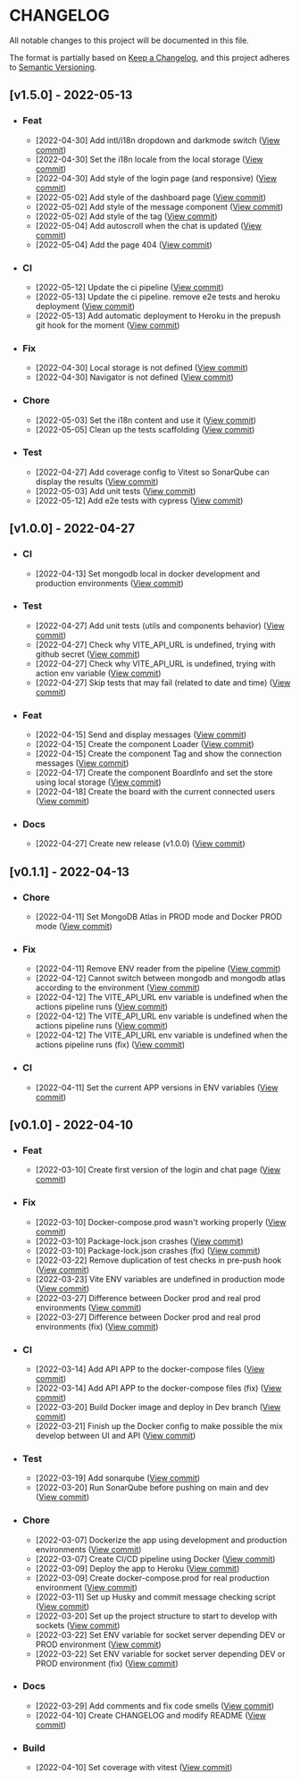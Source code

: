 # **CHANGELOG**

All notable changes to this project will be documented in this file.

The format is partially based on [Keep a Changelog](https://keepachangelog.com/en/1.0.0/),
and this project adheres to [Semantic Versioning](https://semver.org/spec/v2.0.0.html).

## **[v1.5.0] - 2022-05-13**
- ### **Feat**
  - [2022-04-30] Add intl/i18n dropdown and darkmode switch ([View commit](https://github.com/IvaanTorres/ui-real-time-chat-app/commit/01d0240f73c06799ad39df4badbdd915f3f6619d)) 
  - [2022-04-30] Set the i18n locale from the local storage ([View commit](https://github.com/IvaanTorres/ui-real-time-chat-app/commit/e721f88c7f41f45c204851f04e8483e10c720d79)) 
  - [2022-04-30] Add style of the login page (and responsive) ([View commit](https://github.com/IvaanTorres/ui-real-time-chat-app/commit/24cdbb92d707a9ca7e27dd4416ac84abea06ba74)) 
  - [2022-05-02] Add style of the dashboard page ([View commit](https://github.com/IvaanTorres/ui-real-time-chat-app/commit/0a8ef1e925b57befcd6b55b938ffe057ad58ce07)) 
  - [2022-05-02] Add style of the message component ([View commit](https://github.com/IvaanTorres/ui-real-time-chat-app/commit/8b244def8c7ba6446e2365c66f7d305a13b371ad)) 
  - [2022-05-02] Add style of the tag ([View commit](https://github.com/IvaanTorres/ui-real-time-chat-app/commit/3356d84fefc275900809164a8b6fd37f97f97557)) 
  - [2022-05-04] Add autoscroll when the chat is updated ([View commit](https://github.com/IvaanTorres/ui-real-time-chat-app/commit/9bae3e65e1de560a3c03059c7fb345599291a8fa)) 
  - [2022-05-04] Add the page 404 ([View commit](https://github.com/IvaanTorres/ui-real-time-chat-app/commit/a75af00e33f651b81c0066cee9b597fd88c6730d)) 

- ### **CI**
  - [2022-05-12] Update the ci pipeline ([View commit](https://github.com/IvaanTorres/ui-real-time-chat-app/commit/38b9d5b0c0cc852d6f49f1281fc4e86ea5b4b09f)) 
  - [2022-05-13] Update the ci pipeline. remove e2e tests and heroku deployment ([View commit](https://github.com/IvaanTorres/ui-real-time-chat-app/commit/be819d90bbd17ad77cb530dd0a130768b815dcac)) 
  - [2022-05-13] Add automatic deployment to Heroku in the prepush git hook for the moment ([View commit](https://github.com/IvaanTorres/ui-real-time-chat-app/commit/a1ae97979f6bfd7a79ad9ead5c64a35b8b4a10b0)) 

- ### **Fix**
  - [2022-04-30] Local storage is not defined ([View commit](https://github.com/IvaanTorres/ui-real-time-chat-app/commit/c539b6db9b24d72e2e5773733400943e7adb83ef)) 
  - [2022-04-30] Navigator is not defined ([View commit](https://github.com/IvaanTorres/ui-real-time-chat-app/commit/a3195a8bba8a591b5d4b1174d1a06a27e4ae2730)) 

- ### **Chore**
  - [2022-05-03] Set the i18n content and use it ([View commit](https://github.com/IvaanTorres/ui-real-time-chat-app/commit/6a9728f1b566b579fc2e2eca35ecb770ac007182)) 
  - [2022-05-05] Clean up the tests scaffolding ([View commit](https://github.com/IvaanTorres/ui-real-time-chat-app/commit/040be3dc7a061836e764314d012de0f0767b1263)) 

- ### **Test**
  - [2022-04-27] Add coverage config to Vitest so SonarQube can display the results ([View commit](https://github.com/IvaanTorres/ui-real-time-chat-app/commit/792d9e6bbc1225607f548a840b4f46416102e16a)) 
  - [2022-05-03] Add unit tests ([View commit](https://github.com/IvaanTorres/ui-real-time-chat-app/commit/f2bcb5a3d9d5bfd07564b37d84e6f0e5196eab31)) 
  - [2022-05-12] Add e2e tests with cypress ([View commit](https://github.com/IvaanTorres/ui-real-time-chat-app/commit/2ecb2f5ed4df34ebb9b48ce1db8b0fa3a9f998f7)) 


## **[v1.0.0] - 2022-04-27**
- ### **CI**
  - [2022-04-13] Set mongodb local in docker development and production environments ([View commit](https://github.com/IvaanTorres/ui-real-time-chat-app/commit/4e570f421734d08484c596a6b8a245278612e801)) 

- ### **Test**
  - [2022-04-27] Add unit tests (utils and components behavior) ([View commit](https://github.com/IvaanTorres/ui-real-time-chat-app/commit/3efd7376181759790e1a603b123ed53234010744)) 
  - [2022-04-27] Check why VITE_API_URL is undefined, trying with github secret ([View commit](https://github.com/IvaanTorres/ui-real-time-chat-app/commit/4ff36e93acd0763862df88d173154639b394bdc1)) 
  - [2022-04-27] Check why VITE_API_URL is undefined, trying with action env variable ([View commit](https://github.com/IvaanTorres/ui-real-time-chat-app/commit/71eb26a506fab9d06436124a010ed5a407b48a9c)) 
  - [2022-04-27] Skip tests that may fail (related to date and time) ([View commit](https://github.com/IvaanTorres/ui-real-time-chat-app/commit/44db8e7b8fe4223124311aee6d8f3cfa1b0bd6d1)) 

- ### **Feat**
  - [2022-04-15] Send and display messages ([View commit](https://github.com/IvaanTorres/ui-real-time-chat-app/commit/ddadd014844915fa7e5c89ba337f01351dfd40a1)) 
  - [2022-04-15] Create the component Loader ([View commit](https://github.com/IvaanTorres/ui-real-time-chat-app/commit/2a50c3512f478ba871c49c7b8dc57496eecb2db4)) 
  - [2022-04-15] Create the component Tag and show the connection messages ([View commit](https://github.com/IvaanTorres/ui-real-time-chat-app/commit/cd0c4dff07ad2320d126bc5476fd7d32be092427)) 
  - [2022-04-17] Create the component BoardInfo and set the store using local storage ([View commit](https://github.com/IvaanTorres/ui-real-time-chat-app/commit/4043d0891b4f767bf3d49a297cf70e35e0999ace)) 
  - [2022-04-18] Create the board with the current connected users ([View commit](https://github.com/IvaanTorres/ui-real-time-chat-app/commit/50dcc2349cc589f971159c23817525891bba6750)) 

- ### **Docs**
  - [2022-04-27] Create new release (v1.0.0) ([View commit](https://github.com/IvaanTorres/ui-real-time-chat-app/commit/0404aed29dc7d5d28d114552b76156db95501f33)) 
  
## **[v0.1.1] - 2022-04-13**
- ### **Chore**
  - [2022-04-11] Set MongoDB Atlas in PROD mode and Docker PROD mode ([View commit](https://github.com/IvaanTorres/ui-real-time-chat-app/commit/2e54483306a251a99a43f061a2ad74b208d24ed1)) 
  
- ### **Fix**
  - [2022-04-11] Remove ENV reader from the pipeline ([View commit](https://github.com/IvaanTorres/ui-real-time-chat-app/commit/82f2d2d09b3f2b04bfa4f534c7706518232edb77)) 
  - [2022-04-12] Cannot switch between mongodb and mongodb atlas according to the environment ([View commit](https://github.com/IvaanTorres/ui-real-time-chat-app/commit/6966d530642455ccc2ab493c587d858dc1de7bb8)) 
  - [2022-04-12] The VITE_API_URL env variable is undefined when the actions pipeline runs ([View commit](https://github.com/IvaanTorres/ui-real-time-chat-app/commit/10883b036a5e0ee5dc82c5280166cb231be58152)) 
  - [2022-04-12] The VITE_API_URL env variable is undefined when the actions pipeline runs ([View commit](https://github.com/IvaanTorres/ui-real-time-chat-app/commit/fe295661e0a422cc1aa037097732a65cb60547cb)) 
  - [2022-04-12] The VITE_API_URL env variable is undefined when the actions pipeline runs (fix) ([View commit](https://github.com/IvaanTorres/ui-real-time-chat-app/commit/5fc381bb409f5b02ae849d7bb922316b656d0b44)) 
  
- ### **CI**
  - [2022-04-11] Set the current APP versions in ENV variables ([View commit](https://github.com/IvaanTorres/ui-real-time-chat-app/commit/f892d3cee4d429562e0b6c611c0df45135275bee)) 

## **[v0.1.0] - 2022-04-10**

- ### **Feat**
  - [2022-03-10] Create first version of the login and chat page ([View commit](https://github.com/IvaanTorres/ui-real-time-chat-app/commit/71c429b9dfd1c359c067f5e7a166615410db51e9))

- ### **Fix**
  - [2022-03-10] Docker-compose.prod wasn't working properly ([View commit](https://github.com/IvaanTorres/ui-real-time-chat-app/commit/8e81db9650af26a769583631aa2ea37611616640))
  - [2022-03-10] Package-lock.json crashes ([View commit](https://github.com/IvaanTorres/ui-real-time-chat-app/commit/574635c7e24e6ddd052737d338120e24fd17943a))
  - [2022-03-10] Package-lock.json crashes (fix) ([View commit](https://github.com/IvaanTorres/ui-real-time-chat-app/commit/d726de6e6e5862ac57d54fa8173da63ae5cc7c9d))
  - [2022-03-22] Remove duplication of test checks in pre-push hook ([View commit](https://github.com/IvaanTorres/ui-real-time-chat-app/commit/e948b75b51165cfa5af4b198aee3b7901fd1fc89))
  - [2022-03-23] Vite ENV variables are undefined in production mode ([View commit](https://github.com/IvaanTorres/ui-real-time-chat-app/commit/b02dba2809afdfd297cb2b4fe2da192e8be7d6ae))
  - [2022-03-27] Difference between Docker prod and real prod environments ([View commit](https://github.com/IvaanTorres/ui-real-time-chat-app/commit/f4641b887ec0544709eef0f2eb055d70db0cf99d))
  - [2022-03-27] Difference between Docker prod and real prod environments (fix) ([View commit](https://github.com/IvaanTorres/ui-real-time-chat-app/commit/a9b802ad3d80a229c2a49fd6c24492cfd5eaa609))

- ### **CI**
  - [2022-03-14] Add API APP to the docker-compose files ([View commit](https://github.com/IvaanTorres/ui-real-time-chat-app/commit/1d83accc8e3f5970e9fda32e5c1ace326d6ec746))
  - [2022-03-14] Add API APP to the docker-compose files (fix) ([View commit](https://github.com/IvaanTorres/ui-real-time-chat-app/commit/3ffeece94113a5f86265792ab08bc4cf97960eac))
  - [2022-03-20] Build Docker image and deploy in Dev branch ([View commit](https://github.com/IvaanTorres/ui-real-time-chat-app/commit/b60b01ec72433172d86730df580c218473560ede))
  - [2022-03-21] Finish up the Docker config to make possible the mix develop between UI and API ([View commit](https://github.com/IvaanTorres/ui-real-time-chat-app/commit/ed5965c6f6cc252d3163ae6e367db439943875bd))

- ### **Test**
  - [2022-03-19] Add sonarqube ([View commit](https://github.com/IvaanTorres/ui-real-time-chat-app/commit/607b7921fae6420e504cfdc4fc6ced6a7c969e49))
  - [2022-03-20] Run SonarQube before pushing on main and dev ([View commit](https://github.com/IvaanTorres/ui-real-time-chat-app/commit/463976aa88918f4a7a6df53b3b38e10cf0ad5ab3))

- ### **Chore**
  - [2022-03-07] Dockerize the app using development and production environments ([View commit](https://github.com/IvaanTorres/ui-real-time-chat-app/commit/d8d320392a97ef787ed53390292d0e2960e85bc3))
  - [2022-03-07] Create CI/CD pipeline using Docker ([View commit](https://github.com/IvaanTorres/ui-real-time-chat-app/commit/56af7302a18e6861270c89bf12a0745e35ddd9ac))
  - [2022-03-09] Deploy the app to Heroku ([View commit](https://github.com/IvaanTorres/ui-real-time-chat-app/commit/ec34e4f09c79721a16e441000b155d4772d01420))
  - [2022-03-09] Create docker-compose.prod for real production environment ([View commit](https://github.com/IvaanTorres/ui-real-time-chat-app/commit/e1cc0d658cb8ec7a1ed389445833648492a04e5a))
  - [2022-03-11] Set up Husky and commit message checking script ([View commit](https://github.com/IvaanTorres/ui-real-time-chat-app/commit/9ce13f4b26cf970383d537a85ae7276c5a1b0b13))
  - [2022-03-20] Set up the project structure to start to develop with sockets ([View commit](https://github.com/IvaanTorres/ui-real-time-chat-app/commit/a14aa29a17096fb0e82287896fe2014eaacdf79a))
  - [2022-03-22] Set ENV variable for socket server depending DEV or PROD environment ([View commit](https://github.com/IvaanTorres/ui-real-time-chat-app/commit/1955770ad4d8b781f8849308012da38b5294ed10))
  - [2022-03-22] Set ENV variable for socket server depending DEV or PROD environment (fix) ([View commit](https://github.com/IvaanTorres/ui-real-time-chat-app/commit/f0c33a4fe37877161e2b21e0ad22dfe4573c8b96))

- ### **Docs**
  - [2022-03-29] Add comments and fix code smells ([View commit](https://github.com/IvaanTorres/ui-real-time-chat-app/commit/95cc53e5638fb116232487be9227d0099dc2e2be))
  - [2022-04-10] Create CHANGELOG and modify README ([View commit](https://github.com/IvaanTorres/ui-real-time-chat-app/commit/40b4ac327d9a984aa4774e4dad8137687fff44f8))

- ### **Build**
  - [2022-04-10] Set coverage with vitest ([View commit](https://github.com/IvaanTorres/ui-real-time-chat-app/commit/650339db6d257c9d336be3ac0dc6c3bbcb51eeed))
